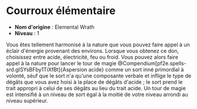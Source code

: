 # Courroux élémentaire

 * **Nom d'origine** : Elemental Wrath
 * **Niveau** : 1


<p>Vous êtes tellement harmonisé à la nature que vous pouvez faire appel à un éclair d'énergie provenant des environs. Lorsque vous obtenez ce don, choisissez entre acide, électricité, feu ou froid. Vous pouvez alors faire appel à la nature pour lancer le tour de magie @Compendium[pf2e.spells-srd.gISYsBFby1TiXfBt]{Aspersion acide} comme un sort inné primordial à volonté, séuf que le sort n'a qu'une composante verbale et inflige le type de dégâts que vous avez hoisi à la place de dégâts d'acide ; le sort prend le trait appropri à celui de ses dégâts au lieu du trait acide. Un tour de magie est intensifié à un niveau de sort égal à la moitié de votre niveau arrondi au niveau supérieur.&nbsp;</p>